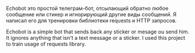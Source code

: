 Echobot это простой телеграм-бот, отсылающий обратно любое сообщение или стикер 
и игнорирующий другие виды сообщений.
Я написал его для тренировки библиотеки requests и HTTP запросов.


Echobot is a simple bot that sends back any sticker or mesage ou send him.
It ignores anything that isn't a text message or a sticker.
I used this project to train usage of requests library.
